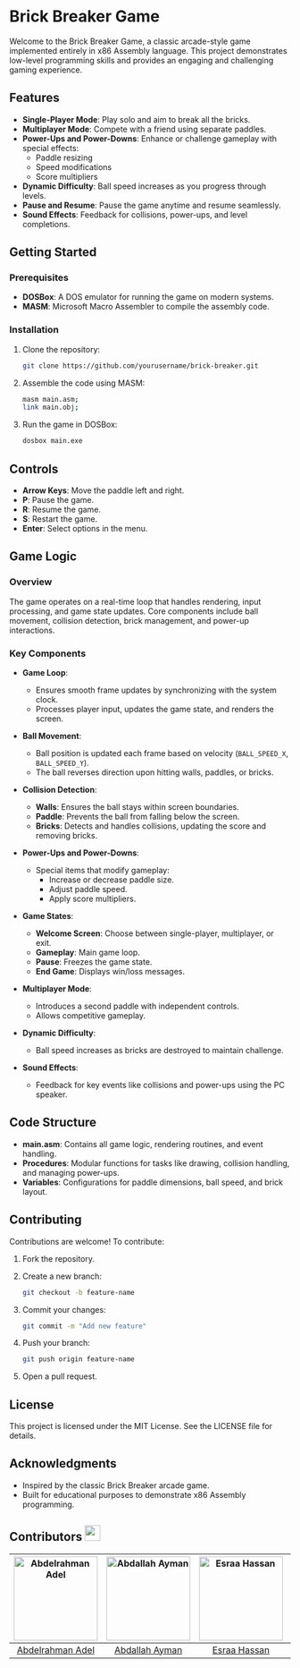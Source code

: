 # Brick Breaker Game

Welcome to the Brick Breaker Game, a classic arcade-style game implemented entirely in x86 Assembly language. This project demonstrates low-level programming skills and provides an engaging and challenging gaming experience.

## Features

- **Single-Player Mode**: Play solo and aim to break all the bricks.
- **Multiplayer Mode**: Compete with a friend using separate paddles.
- **Power-Ups and Power-Downs**: Enhance or challenge gameplay with special effects:
  - Paddle resizing
  - Speed modifications
  - Score multipliers
- **Dynamic Difficulty**: Ball speed increases as you progress through levels.
- **Pause and Resume**: Pause the game anytime and resume seamlessly.
- **Sound Effects**: Feedback for collisions, power-ups, and level completions.

## Getting Started

### Prerequisites

- **DOSBox**: A DOS emulator for running the game on modern systems.
- **MASM**: Microsoft Macro Assembler to compile the assembly code.

### Installation

1. Clone the repository:

    ```bash
    git clone https://github.com/yourusername/brick-breaker.git
    ```

2. Assemble the code using MASM:

    ```bash
    masm main.asm;
    link main.obj;
    ```

3. Run the game in DOSBox:

    ```bash
    dosbox main.exe
    ```

## Controls

- **Arrow Keys**: Move the paddle left and right.
- **P**: Pause the game.
- **R**: Resume the game.
- **S**: Restart the game.
- **Enter**: Select options in the menu.

## Game Logic

### Overview

The game operates on a real-time loop that handles rendering, input processing, and game state updates. Core components include ball movement, collision detection, brick management, and power-up interactions.

### Key Components

- **Game Loop**:
  - Ensures smooth frame updates by synchronizing with the system clock.
  - Processes player input, updates the game state, and renders the screen.

- **Ball Movement**:
  - Ball position is updated each frame based on velocity (`BALL_SPEED_X`, `BALL_SPEED_Y`).
  - The ball reverses direction upon hitting walls, paddles, or bricks.

- **Collision Detection**:
  - **Walls**: Ensures the ball stays within screen boundaries.
  - **Paddle**: Prevents the ball from falling below the screen.
  - **Bricks**: Detects and handles collisions, updating the score and removing bricks.

- **Power-Ups and Power-Downs**:
  - Special items that modify gameplay:
    - Increase or decrease paddle size.
    - Adjust paddle speed.
    - Apply score multipliers.

- **Game States**:
  - **Welcome Screen**: Choose between single-player, multiplayer, or exit.
  - **Gameplay**: Main game loop.
  - **Pause**: Freezes the game state.
  - **End Game**: Displays win/loss messages.

- **Multiplayer Mode**:
  - Introduces a second paddle with independent controls.
  - Allows competitive gameplay.

- **Dynamic Difficulty**:
  - Ball speed increases as bricks are destroyed to maintain challenge.

- **Sound Effects**:
  - Feedback for key events like collisions and power-ups using the PC speaker.

## Code Structure

- **main.asm**: Contains all game logic, rendering routines, and event handling.
- **Procedures**: Modular functions for tasks like drawing, collision handling, and managing power-ups.
- **Variables**: Configurations for paddle dimensions, ball speed, and brick layout.

## Contributing

Contributions are welcome! To contribute:

1. Fork the repository.
2. Create a new branch:

    ```bash
    git checkout -b feature-name
    ```

3. Commit your changes:

    ```bash
    git commit -m "Add new feature"
    ```

4. Push your branch:

    ```bash
    git push origin feature-name
    ```

5. Open a pull request.

## License

This project is licensed under the MIT License. See the LICENSE file for details.

## Acknowledgments

- Inspired by the classic Brick Breaker arcade game.
- Built for educational purposes to demonstrate x86 Assembly programming.

 ## Contributors <img src="https://i.imgur.com/SfBB4jV.png" width="28" />

| <a href="https://avatars.githubusercontent.com/u/149705123?v=4"><img src="https://avatars.githubusercontent.com/u/149705123?v=4" alt="Abdelrahman Adel" width="150"></a> | <a href="https://avatars.githubusercontent.com/u/149713232?v=4"><img src="https://avatars.githubusercontent.com/u/149713232?v=4?v=4" alt="Abdallah Ayman" width="150"></a> | <a href="https://avatars.githubusercontent.com/u/149703255?v=4"><img src="https://avatars.githubusercontent.com/u/149703255?v=4" alt="Esraa Hassan" width="150"></a> | <a href="https://avatars.githubusercontent.com/u/149162265?v=4"><img src="https://avatars.githubusercontent.com/u/149162265?v=4" alt="Hagar Abdelsalam" width="150"></a> |
| :-----------------------------------------------------------------------------------------------------------------------------------------------------------------------: | :---------------------------------------------------------------------------------------------------------------------------------------------------------: | :-----------------------------------------------------------------------------------------------------------------------------------------------------------: | :-----------------------------------------------------------------------------------------------------------------------------------------------------------------: |
|                                                             [Abdelrahman Adel](https://github.com/Abdelrahman-Adel610)                                                               |                                                          [Abdallah Ayman](https://github.com/AbdallahAyman03)                                                           |                                                        [Esraa Hassan](https://github.com/Esraa-Hassan0)                                                         |                                                             [Hagar Abdelsalam](https://github.com/hagar3bdelsalam)                                                             |



